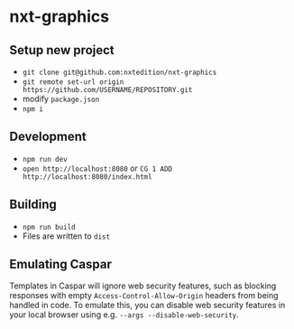 # nxt-graphics

## Setup new project

- `git clone git@github.com:nxtedition/nxt-graphics`
- `git remote set-url origin https://github.com/USERNAME/REPOSITORY.git`
- modify `package.json`
- `npm i`

## Development

- `npm run dev`
- `open http://localhost:8080` or `CG 1 ADD http://localhost:8080/index.html`

## Building

- `npm run build` 
- Files are written to `dist`

## Emulating Caspar

Templates in Caspar will ignore web security features, such as blocking responses with empty `Access-Control-Allow-Origin` headers from being handled in code. To emulate this, you can disable web security features in your local browser using e.g. `--args --disable-web-security`.
